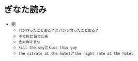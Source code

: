# ぎなた読み

- 例
  - `パン作ったことある？`と`パンツ食ったことある？`
  - `ゆで卵`と`茹でた孫`
  - `金太負けるな`
  - `kill the sky`と`kiss this guy`
  - `the nitrate at the hotel`と`the night rate at the hotel`
